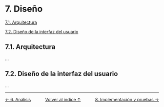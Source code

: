 # 7. Diseño

[7.1. Arquitectura](#71-arquitectura)

[7.2. Diseño de la interfaz del usuario](#72-diseño-de-la-interfaz-del-usuario)

## 7.1. Arquitectura

...

## 7.2. Diseño de la interfaz del usuario

...

---
<style>
    .contenedor {
        display:flex;
        justify-content: space-between; 
        align-items: center;
    }
</style>
<div class="contenedor">
    <a href="6.analisis.md">← 6. Análisis</a>
    <a href="indice.md">Volver al índice ↑</a>
    <a href="8.implementacion.md">8. Implementación y pruebas →</a>
</div>
